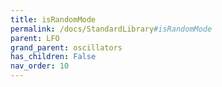 ```yaml
---
title: isRandomMode
permalink: /docs/StandardLibrary#isRandomMode
parent: LFO
grand_parent: oscillators
has_children: False
nav_order: 10
---
```

